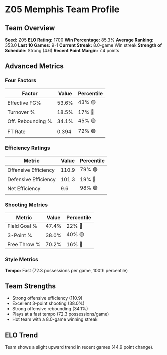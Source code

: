 # Z05 Memphis Team Profile
## Team Overview
**Seed:** Z05
**ELO Rating:** 1700
**Win Percentage:** 85.3%
**Average Ranking:** 353.0
**Last 10 Games:** 9-1
**Current Streak:** 8.0-game Win streak
**Strength of Schedule:** Strong (4.6)
**Recent Point Margin:** 7.4 points

## Advanced Metrics
### Four Factors
| Factor | Value | Percentile |
|--------|-------|------------|
| Effective FG% | 53.6% | 43% 🟡 |
| Turnover % | 18.5% | 17% 🔴 |
| Off. Rebounding % | 34.1% | 45% 🟡 |
| FT Rate | 0.394 | 72% 🟢 |

### Efficiency Ratings
| Metric | Value | Percentile |
|--------|-------|------------|
| Offensive Efficiency | 110.9 | 79% 🟢 |
| Defensive Efficiency | 101.3 | 19% 🔴 |
| Net Efficiency | 9.6 | 98% 🟢 |

### Shooting Metrics
| Metric | Value | Percentile |
|--------|-------|------------|
| Field Goal % | 47.4% | 22% 🔴 |
| 3-Point % | 38.0% | 40% 🟡 |
| Free Throw % | 70.2% | 16% 🔴 |

### Style Metrics
**Tempo:** Fast (72.3 possessions per game, 100th percentile)

## Team Strengths
* Strong offensive efficiency (110.9)
* Excellent 3-point shooting (38.0%)
* Strong offensive rebounding (34.1%)
* Plays at a fast tempo (72.3 possessions/game)
* Hot team with a 8.0-game winning streak

## ELO Trend
Team shows a slight upward trend in recent games (44.9 point change).

